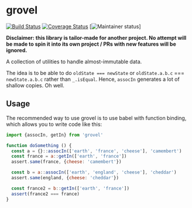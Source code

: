 # grovel

[![Build Status](https://travis-ci.org/fasterthanlime/grovel.svg?branch=master)](https://travis-ci.org/fasterthanlime/grovel)
[![Coverage Status](https://coveralls.io/repos/github/fasterthanlime/grovel/badge.svg?branch=master)](https://coveralls.io/github/fasterthanlime/grovel?branch=master)
[![Maintainer status](https://img.shields.io/badge/maintained%3F-no!-red.svg?style=flat)]

**Disclaimer: this library is tailor-made for another project. No attempt will be made
to spin it into its own project / PRs with new features will be ignored.**

A collection of utilities to handle almost-immutable data.

The idea is to be able to do `oldState === newState` or `oldState.a.b.c` ===
`newState.a.b.c` rather than `_.isEqual`. Hence, `assocIn` generates a lot of
shallow copies. Oh well.

## Usage

The recommended way to use grovel is to use babel with function binding,
which allows you to write code like this:

```javascript
import {assocIn, getIn} from 'grovel'

function doSomething () {
  const a = {}::assocIn(['earth', 'france', 'cheese'], 'camembert')
  const france = a::getIn(['earth', 'france'])
  assert.same(france, {cheese: 'camembert'})

  const b = a::assocIn(['earth', 'england', 'cheese'], 'cheddar')
  assert.same(england, {cheese: 'cheddar'})

  const france2 = b::getIn(['earth', 'france'])
  assert(france2 === france)
}
```
